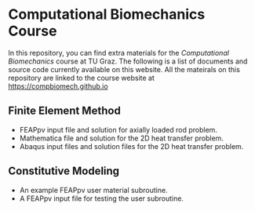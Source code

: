 # Computational Biomechanics Course 

In this repository, you can find extra materials for the *Computational Biomechanics* course at TU Graz. The following is a list of documents and source code currently available on this website. All the mateirals on this repository are linked to the course website at https://compbiomech.github.io 

## Finite Element Method ##

* FEAPpv input file and solution for axially loaded rod problem.  
* Mathematica file and solution for the 2D heat transfer problem.  
* Abaqus input files and solution files for the 2D heat transfer problem.  

## Constitutive Modeling ##

* An example FEAPpv user material subroutine.
* A FEAPpv input file for testing the user subroutine.  
